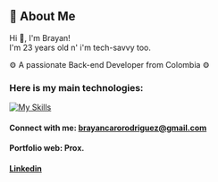 ## 🚀 About Me

Hi 👋, I'm Brayan!<br>
I'm 23 years old n' i'm tech-savvy too.

⚙️ A passionate Back-end Developer from Colombia ⚙️

### Here is my main technologies:
[![My Skills](https://skillicons.dev/icons?i=js,py,mysql,c,django,docker,java&theme=light)](https://portfolio_prox)

#### Connect with me: brayancarorodriguez@gmail.com
#### Portfolio web: Prox.
#### [Linkedin](https://www.linkedin.com/in/brayan-caro-a605a22b6/)
